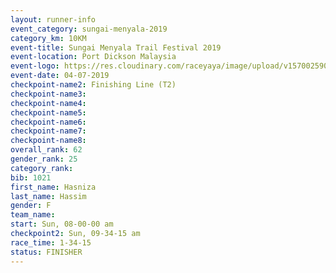 ```yaml
---
layout: runner-info 
event_category: sungai-menyala-2019 
category_km: 10KM 
event-title: Sungai Menyala Trail Festival 2019 
event-location: Port Dickson Malaysia 
event-logo: https://res.cloudinary.com/raceyaya/image/upload/v1570025907/logo/smft_rwzxh1.jpg 
event-date: 04-07-2019 
checkpoint-name2: Finishing Line (T2) 
checkpoint-name3: 
checkpoint-name4: 
checkpoint-name5: 
checkpoint-name6: 
checkpoint-name7: 
checkpoint-name8: 
overall_rank: 62
gender_rank: 25
category_rank: 
bib: 1021
first_name: Hasniza
last_name: Hassim
gender: F
team_name: 
start: Sun, 08-00-00 am
checkpoint2: Sun, 09-34-15 am
race_time: 1-34-15
status: FINISHER
---
```

